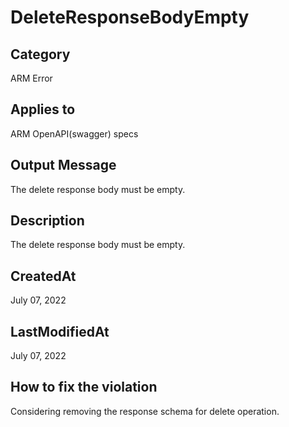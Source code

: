 # DeleteResponseBodyEmpty

## Category

ARM Error

## Applies to

ARM OpenAPI(swagger) specs

## Output Message

The delete response body must be empty.

## Description

The delete response body must be empty.

## CreatedAt

July 07, 2022

## LastModifiedAt

July 07, 2022

## How to fix the violation

Considering removing the response schema for delete operation.
